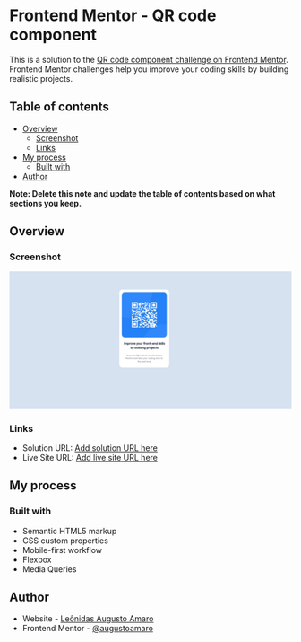 # Frontend Mentor - QR code component

This is a solution to the [QR code component challenge on Frontend Mentor](https://www.frontendmentor.io/challenges/qr-code-component-iux_sIO_H). Frontend Mentor challenges help you improve your coding skills by building realistic projects. 

## Table of contents

- [Overview](#overview)
  - [Screenshot](#screenshot)
  - [Links](#links)
- [My process](#my-process)
  - [Built with](#built-with)
- [Author](#author)

**Note: Delete this note and update the table of contents based on what sections you keep.**

## Overview

### Screenshot

![Desktop](./design/qrcode_desktop.jpg)

### Links

- Solution URL: [Add solution URL here](https://your-solution-url.com)
- Live Site URL: [Add live site URL here](https://augustoamaro.github.io/qrcode/)

## My process

### Built with

- Semantic HTML5 markup
- CSS custom properties
- Mobile-first workflow
- Flexbox
- Media Queries

## Author

- Website - [Leônidas Augusto Amaro](https://github.com/augustoamaro)
- Frontend Mentor - [@augustoamaro](https://www.frontendmentor.io/profile/augustoamaro)
